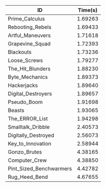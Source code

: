 |ID|Time(s)|
|-|-|
|Prime_Calculus|1.69263|
|Rebooting_Rebels|1.69433|
|Artful_Maneuvers|1.71618|
|Grapevine_Squad|1.72393|
|Blackouts|1.73236|
|Loose_Screws|1.79277|
|The_Hit_Blunders|1.88230|
|Byte_Mechanics|1.89373|
|Hackerjacks|1.89640|
|Digital_Destroyers|1.89657|
|Pseudo_Boom|1.91698|
|Beasts|1.93065|
|The_ERROR_List|1.94298|
|Smalltalk_Dribble|2.40573|
|Digitally_Destroyed|2.56073|
|Key_to_Innovation|2.58944|
|Gonzo_Brutes|4.38165|
|Computer_Crew|4.38850|
|Pint_Sized_Benchwarmers|4.42782|
|Rug_Heed_Bend|4.67655|
